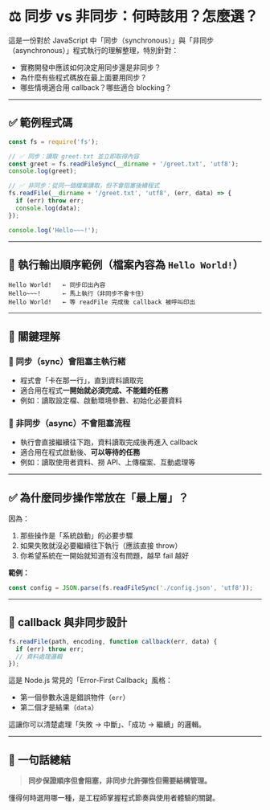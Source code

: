 # ⚖️ 同步 vs 非同步：何時該用？怎麼選？

這是一份對於 JavaScript 中「同步（synchronous）」與「非同步（asynchronous）」程式執行的理解整理，特別針對：

- 實務開發中應該如何決定用同步還是非同步？
- 為什麼有些程式碼放在最上面要用同步？
- 哪些情境適合用 callback？哪些適合 blocking？

---

## ✅ 範例程式碼

```js
const fs = require('fs');

// ✅ 同步：讀取 greet.txt 並立即取得內容
const greet = fs.readFileSync(__dirname + '/greet.txt', 'utf8');
console.log(greet);

// ✅ 非同步：從同一個檔案讀取，但不會阻塞後續程式
fs.readFile(__dirname + '/greet.txt', 'utf8', (err, data) => {
  if (err) throw err;
  console.log(data);
});

console.log('Hello~~~!');
```

---

## 📌 執行輸出順序範例（檔案內容為 `Hello World!`）

```
Hello World!   ← 同步印出內容
Hello~~~!      ← 馬上執行（非同步不會卡住）
Hello World!   ← 等 readFile 完成後 callback 被呼叫印出
```

---

## 🧠 關鍵理解

### 🔸 同步（sync）會阻塞主執行緒

- 程式會「卡在那一行」，直到資料讀取完
- 適合用在程式**一開始就必須完成、不能錯的任務**
- 例如：讀取設定檔、啟動環境參數、初始化必要資料

### 🔸 非同步（async）不會阻塞流程

- 執行會直接繼續往下跑，資料讀取完成後再進入 callback
- 適合用在程式啟動後、**可以等待的任務**
- 例如：讀取使用者資料、撈 API、上傳檔案、互動處理等

---

## ✅ 為什麼同步操作常放在「最上層」？

因為：

1. 那些操作是「系統啟動」的必要步驟
2. 如果失敗就沒必要繼續往下執行（應該直接 throw）
3. 你希望系統在一開始就知道有沒有問題，越早 fail 越好

**範例：**

```js
const config = JSON.parse(fs.readFileSync('./config.json', 'utf8'));
```

---

## 🔁 callback 與非同步設計

```js
fs.readFile(path, encoding, function callback(err, data) {
  if (err) throw err;
  // 資料處理邏輯
});
```

這是 Node.js 常見的「Error-First Callback」風格：

- 第一個參數永遠是錯誤物件（`err`）
- 第二個才是結果（`data`）

這讓你可以清楚處理「失敗 → 中斷」、「成功 → 繼續」的邏輯。

---

## 🎯 一句話總結

> **同步保證順序但會阻塞，非同步允許彈性但需要結構管理。**

懂得何時選用哪一種，是工程師掌握程式節奏與使用者體驗的關鍵。
